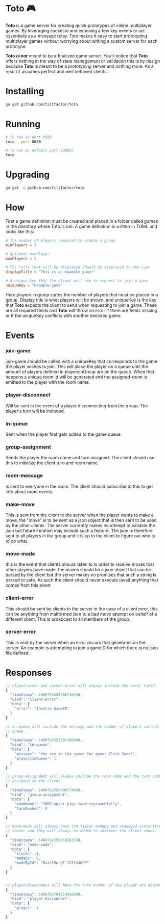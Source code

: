 # Toto :video_game:
__Toto__ is a game server for creating quick prototypes of online multiplayer
games. By leveraging socket.io and exposing a few key events to act essentially
as a message relay. Toto makes it easy to start prototyping multiplayer games
without worrying about writing a custom server for each prototype.

__Toto__ __*is not*__ meant to be a finalized game server.
You'll notice that __Toto__ offers nothing in the way of state management or
validation this is by design because __Toto__ is meant to be a prototyping
server and nothing more. As a result it assumes perfect and well behaved
clients.

# Installing
```bash
go get github.com/tiltfactor/toto
```

# Running
```bash
# To run on port 8080
toto --port 8080

# To run on default port (3000)
toto
```

# Upgrading
```bash
go get -u github.com/tiltfactor/toto
```


# How
First a game definition must be created and placed in a folder called _games_ in
the directory where Toto is run. A game definition is written in TOML and
looks like this:
```toml
# The number of players required to create a group
minPlayers = 2

# Optional maxPlayer
maxPlayers = 2

# The title that will be displayed should be displayed to the user
displayTitle = "This is an example game!"

# A unique key that the client will use to request to join a game
uniqueKey = "example-game"
```

Here players in group states the number of players that must be placed in a
group.
Display title is what players will be shown, and uniqueKey is the key that
__Toto__ expects the client to send when requesting to join a game.
These are all required fields and __Toto__ will throw an error if there are
fields missing or if the uniqueKey conflicts with another declared game.

# Events
### join-game
join-game should be called with a uniqueKey that corresponds to the game the
player wishes to join. This will place the player on a queue until the amount of
players defined in playersInGroup are on the queue. When that happens a unique
room id will be generated and the assigned-room is emitted to the player with
the room name.

### player-disconnect
Will be sent in the event of a player disconnecting from the group. The player's
turn will be included.

### in-queue
Sent when the player first gets added to the game queue.

### group-assignment
Sends the player the room name and turn assigned. The client should use this to
initialize the client turn and room name.

### room-message
Is sent to everyone in the room. The client should subscribe to this to get info
about room events.

### make-move
This is sent from the client to the server when the player wants to make a move,
the "move" is to be sent as a json object that is then sent to be used
by the other clients. The server currently makes no attempt to validate the json but future iteration
may include such a feature. The json is therefore sent to all players in the group and it is up to the client to figure
out who is to do what.

### move-made
this is the event that clients should listen to in order to receive moves that
other players have made. the moves should be a json object
that can be parsed by the client but the server makes no promises that such a
string is parsed or safe. As such the client should never execute (eval) anything that comes
from this event

### client-error
This should be sent by clients to the server in the case of a client error,
this can be anything from malformed json to a bad move attempt on behalf of a
different client. This is broadcast to all members of the group.

### server-error
This is sent by the server when an error occurs that generates on the server.
An example is attempting to join a gameID for which there is no json file
defined.

# Responses
```javascript
// client-error and server-error will always include the error field
{
  "timeStamp": 1460792552456716300,
  "kind": "client-error",
  "data": {
    "error": "Invalid GameID"
  }
}

// in-queue will include the message and the number of players currently in the
// queue.
{
  "timeStamp": 1460792552507366000,
  "kind": "in-queue",
  "data": {
    "message": "You are in the queue for game: Click Race!",
    "playersInQueue": 1
  }
}

// group-assignment will always include the room name and the turn number
// assigned to the client
{
  "timeStamp": 1460792555406774000,
  "kind": "group-assignment",
  "data": {
    "roomName": "2068-upset-pigs-swam-reproachfully",
    "turnNumber": 0
  }
}

// move-made will always have the fields madeBy and madeById overwritten by the
// server and they will always be added to whatever the client sends.
{
  "timeStamp": 1460792555410103300,
  "kind": "move-made",
  "data": {
    "clicks": 1,
    "madeBy": 0,
    "madeById": "RazcS5nrgT-2G7kX4HPP"
  }
}


// player-disconnect will have the turn number of the player who disconnected
{
  "timeStamp": 1460792704214456000,
  "kind": "player-disconnect",
  "data": {
    "player": 1
  }
}

```
